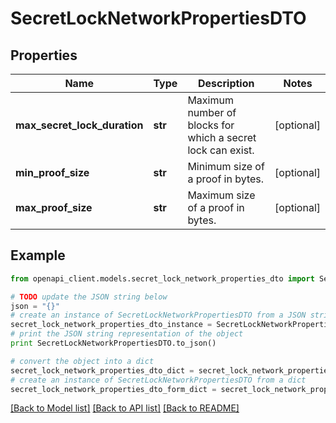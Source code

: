 # SecretLockNetworkPropertiesDTO


## Properties

Name | Type | Description | Notes
------------ | ------------- | ------------- | -------------
**max_secret_lock_duration** | **str** | Maximum number of blocks for which a secret lock can exist. | [optional] 
**min_proof_size** | **str** | Minimum size of a proof in bytes. | [optional] 
**max_proof_size** | **str** | Maximum size of a proof in bytes. | [optional] 

## Example

```python
from openapi_client.models.secret_lock_network_properties_dto import SecretLockNetworkPropertiesDTO

# TODO update the JSON string below
json = "{}"
# create an instance of SecretLockNetworkPropertiesDTO from a JSON string
secret_lock_network_properties_dto_instance = SecretLockNetworkPropertiesDTO.from_json(json)
# print the JSON string representation of the object
print SecretLockNetworkPropertiesDTO.to_json()

# convert the object into a dict
secret_lock_network_properties_dto_dict = secret_lock_network_properties_dto_instance.to_dict()
# create an instance of SecretLockNetworkPropertiesDTO from a dict
secret_lock_network_properties_dto_form_dict = secret_lock_network_properties_dto.from_dict(secret_lock_network_properties_dto_dict)
```
[[Back to Model list]](../README.md#documentation-for-models) [[Back to API list]](../README.md#documentation-for-api-endpoints) [[Back to README]](../README.md)


